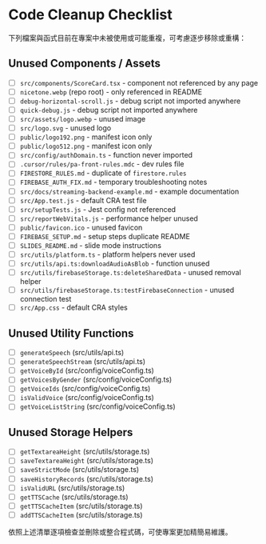 # Code Cleanup Checklist

下列檔案與函式目前在專案中未被使用或可能重複，可考慮逐步移除或重構：

## Unused Components / Assets
- [ ] `src/components/ScoreCard.tsx` - component not referenced by any page
- [ ] `nicetone.webp` (repo root) - only referenced in README
- [ ] `debug-horizontal-scroll.js` - debug script not imported anywhere
- [ ] `quick-debug.js` - debug script not imported anywhere
- [ ] `src/assets/logo.webp` - unused image
- [ ] `src/logo.svg` - unused logo
- [ ] `public/logo192.png` - manifest icon only
- [ ] `public/logo512.png` - manifest icon only
- [ ] `src/config/authDomain.ts` - function never imported
- [ ] `.cursor/rules/pa-front-rules.mdc` - dev rules file
- [ ] `FIRESTORE_RULES.md` - duplicate of `firestore.rules`
- [ ] `FIREBASE_AUTH_FIX.md` - temporary troubleshooting notes
- [ ] `src/docs/streaming-backend-example.md` - example documentation
- [ ] `src/App.test.js` - default CRA test file
- [ ] `src/setupTests.js` - Jest config not referenced
- [ ] `src/reportWebVitals.js` - performance helper unused
- [ ] `public/favicon.ico` - unused favicon
- [ ] `FIREBASE_SETUP.md` - setup steps duplicate README
- [ ] `SLIDES_README.md` - slide mode instructions
- [ ] `src/utils/platform.ts` - platform helpers never used
- [ ] `src/utils/api.ts:downloadAudioAsBlob` - function unused
- [ ] `src/utils/firebaseStorage.ts:deleteSharedData` - unused removal helper
- [ ] `src/utils/firebaseStorage.ts:testFirebaseConnection` - unused connection test
- [ ] `src/App.css` - default CRA styles

## Unused Utility Functions
- [ ] `generateSpeech` (src/utils/api.ts)
- [ ] `generateSpeechStream` (src/utils/api.ts)
- [ ] `getVoiceById` (src/config/voiceConfig.ts)
- [ ] `getVoicesByGender` (src/config/voiceConfig.ts)
- [ ] `getVoiceIds` (src/config/voiceConfig.ts)
- [ ] `isValidVoice` (src/config/voiceConfig.ts)
- [ ] `getVoiceListString` (src/config/voiceConfig.ts)

## Unused Storage Helpers
- [ ] `getTextareaHeight` (src/utils/storage.ts)
- [ ] `saveTextareaHeight` (src/utils/storage.ts)
- [ ] `saveStrictMode` (src/utils/storage.ts)
- [ ] `saveHistoryRecords` (src/utils/storage.ts)
- [ ] `isValidURL` (src/utils/storage.ts)
- [ ] `getTTSCache` (src/utils/storage.ts)
- [ ] `getTTSCacheItem` (src/utils/storage.ts)
- [ ] `addTTSCacheItem` (src/utils/storage.ts)

依照上述清單逐項檢查並刪除或整合程式碼，可使專案更加精簡易維護。
